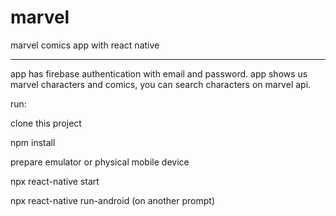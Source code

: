 # marvel
marvel comics app with react native 

-----------------------------------------------------------------------------------

app has firebase authentication with email and password.
app shows us marvel characters and comics, you can search characters on marvel api. 

run:

  clone this project

  npm install

  prepare emulator or physical mobile device

  npx react-native start

  npx react-native run-android (on another prompt)

  


